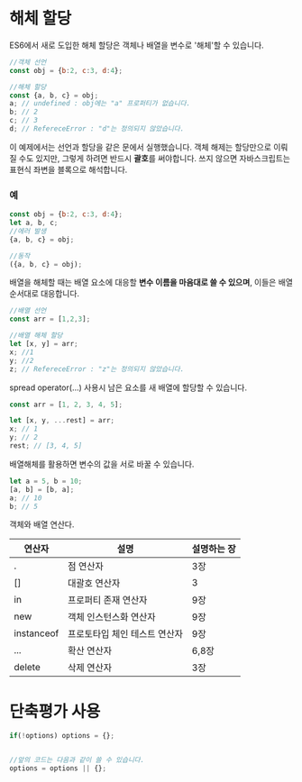 # 해체 할당
ES6에서 새로 도입한 해체 할당은 객체나 배열을 변수로 '해체'할 수 있습니다.

```js
//객체 선언
const obj = {b:2, c:3, d:4};

//해체 할당
const {a, b, c} = obj;
a; // undefined : obj에는 "a" 프로퍼티가 없습니다.
b; // 2
c; // 3
d; // RefereceError : "d"는 정의되지 않았습니다.
```
이 예제에서는 선언과 할당을 같은 문에서 실행했습니다. 객체 해제는 할당만으로 이뤄질 수도 있지만, 그렇게 하려면 반드시 **괄호**를 써야합니다.
쓰지 않으면 자바스크립트는 표현식 좌변을 블록으로 해석합니다.

### 예
```js
const obj = {b:2, c:3, d:4};
let a, b, c;
//에러 발생
{a, b, c} = obj;

//동작
({a, b, c} = obj);
```

배열을 해체할 때는 배열 요소에 대응할 **변수 이름을 마음대로 쓸 수 있으며**, 이들은 배열 순서대로 대응합니다.

```js
//배열 선언
const arr = [1,2,3];

//배열 해체 할당
let [x, y] = arr;
x; //1
y; //2
z; // RefereceError : "z"는 정의되지 않았습니다.
```


spread operator(...) 사용시 남은 요소를 새 배열에 할당할 수 있습니다.
```js
const arr = [1, 2, 3, 4, 5];

let [x, y, ...rest] = arr;
x; // 1
y; // 2
rest; // [3, 4, 5]
```

배열해체를 활용하면 변수의 값을 서로 바꿀 수 있습니다.
```js
let a = 5, b = 10;
[a, b] = [b, a];
a; // 10
b; // 5
```

객체와 배열 연산다.

| 연산자        | 설명               | 설명하는 장 |
| ---------- | ---------------- | ------ |
| .          | 점 연산자            | 3장     |
| []         | 대괄호 연산자          | 3      |
| in         | 프로퍼티 존재 연산자      | 9장     |
| new        | 객체 인스턴스화 연산자     | 9장     |
| instanceof | 프로토타입 체인 테스트 연산자 | 9장     |
| ...        | 확산 연산자           | 6,8장   |
| delete     | 삭제 연산자           | 3장     |

# 단축평가 사용
```js
if(!options) options = {};


//앞의 코드는 다음과 같이 쓸 수 있습니다.
options = options || {};
```